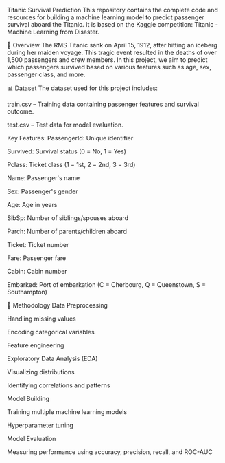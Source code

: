 Titanic Survival Prediction
This repository contains the complete code and resources for building a machine learning model to predict passenger survival aboard the Titanic. It is based on the Kaggle competition: Titanic - Machine Learning from Disaster.

📖 Overview
The RMS Titanic sank on April 15, 1912, after hitting an iceberg during her maiden voyage. This tragic event resulted in the deaths of over 1,500 passengers and crew members. In this project, we aim to predict which passengers survived based on various features such as age, sex, passenger class, and more.

📊 Dataset
The dataset used for this project includes:

train.csv – Training data containing passenger features and survival outcome.

test.csv – Test data for model evaluation.

Key Features:
PassengerId: Unique identifier

Survived: Survival status (0 = No, 1 = Yes)

Pclass: Ticket class (1 = 1st, 2 = 2nd, 3 = 3rd)

Name: Passenger's name

Sex: Passenger's gender

Age: Age in years

SibSp: Number of siblings/spouses aboard

Parch: Number of parents/children aboard

Ticket: Ticket number

Fare: Passenger fare

Cabin: Cabin number

Embarked: Port of embarkation (C = Cherbourg, Q = Queenstown, S = Southampton)

🧠 Methodology
Data Preprocessing

Handling missing values

Encoding categorical variables

Feature engineering

Exploratory Data Analysis (EDA)

Visualizing distributions

Identifying correlations and patterns

Model Building

Training multiple machine learning models

Hyperparameter tuning

Model Evaluation

Measuring performance using accuracy, precision, recall, and ROC-AUC

